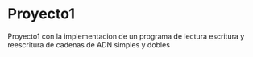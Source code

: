 # Proyecto1
Proyecto1 con la implementacion de un programa de lectura escritura y reescritura de cadenas de ADN simples y dobles
